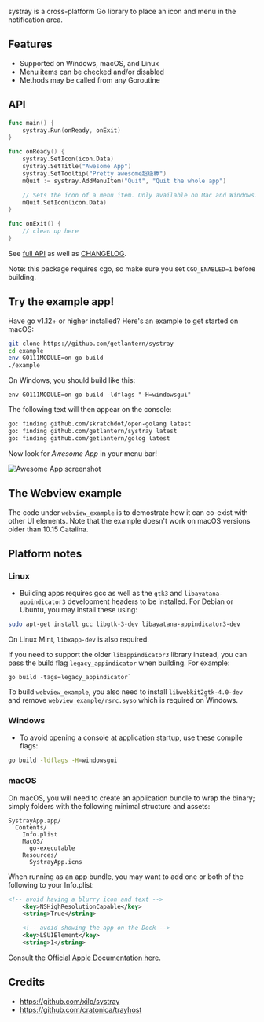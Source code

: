 systray is a cross-platform Go library to place an icon and menu in the notification area.

## Features

* Supported on Windows, macOS, and Linux
* Menu items can be checked and/or disabled
* Methods may be called from any Goroutine

## API

```go
func main() {
	systray.Run(onReady, onExit)
}

func onReady() {
	systray.SetIcon(icon.Data)
	systray.SetTitle("Awesome App")
	systray.SetTooltip("Pretty awesome超级棒")
	mQuit := systray.AddMenuItem("Quit", "Quit the whole app")

	// Sets the icon of a menu item. Only available on Mac and Windows.
	mQuit.SetIcon(icon.Data)
}

func onExit() {
	// clean up here
}
```

See [full API](https://pkg.go.dev/github.com/getlantern/systray?tab=doc) as well as [CHANGELOG](https://github.com/getlantern/systray/tree/master/CHANGELOG.md).

Note: this package requires cgo, so make sure you set `CGO_ENABLED=1` before building.

## Try the example app!

Have go v1.12+ or higher installed? Here's an example to get started on macOS:

```sh
git clone https://github.com/getlantern/systray
cd example
env GO111MODULE=on go build
./example
```

On Windows, you should build like this:

```
env GO111MODULE=on go build -ldflags "-H=windowsgui"
```

The following text will then appear on the console:


```sh
go: finding github.com/skratchdot/open-golang latest
go: finding github.com/getlantern/systray latest
go: finding github.com/getlantern/golog latest
```

Now look for *Awesome App* in your menu bar!

![Awesome App screenshot](example/screenshot.png)

## The Webview example

The code under `webview_example` is to demostrate how it can co-exist with other UI elements. Note that the example doesn't work on macOS versions older than 10.15 Catalina.

## Platform notes

### Linux

* Building apps requires gcc as well as the `gtk3` and `libayatana-appindicator3` development headers to be installed. For Debian or Ubuntu, you may install these using:

```sh
sudo apt-get install gcc libgtk-3-dev libayatana-appindicator3-dev
```

On Linux Mint, `libxapp-dev` is also required.

If you need to support the older `libappindicator3` library instead, you can pass the build flag `legacy_appindicator`
when building. For example:

```
go build -tags=legacy_appindicator`
```

To build `webview_example`, you also need to install `libwebkit2gtk-4.0-dev` and remove `webview_example/rsrc.syso` which is required on Windows.

### Windows

* To avoid opening a console at application startup, use these compile flags:

```sh
go build -ldflags -H=windowsgui
```

### macOS

On macOS, you will need to create an application bundle to wrap the binary; simply folders with the following minimal structure and assets:

```
SystrayApp.app/
  Contents/
    Info.plist
    MacOS/
      go-executable
    Resources/
      SystrayApp.icns
```

When running as an app bundle, you may want to add one or both of the following to your Info.plist:

```xml
<!-- avoid having a blurry icon and text -->
	<key>NSHighResolutionCapable</key>
	<string>True</string>

	<!-- avoid showing the app on the Dock -->
	<key>LSUIElement</key>
	<string>1</string>
```

Consult the [Official Apple Documentation here](https://developer.apple.com/library/archive/documentation/CoreFoundation/Conceptual/CFBundles/BundleTypes/BundleTypes.html#//apple_ref/doc/uid/10000123i-CH101-SW1).

## Credits

- https://github.com/xilp/systray
- https://github.com/cratonica/trayhost
